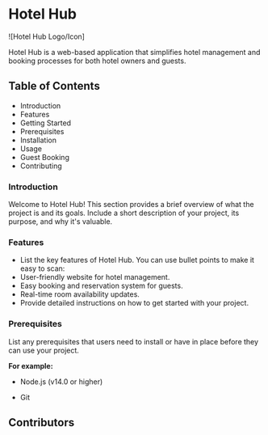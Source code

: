 # Hotel Hub
![Hotel Hub Logo/Icon]

Hotel Hub is a web-based application that simplifies hotel management and booking processes for both hotel owners and guests.

## Table of Contents
- Introduction
- Features
- Getting Started
- Prerequisites
- Installation
- Usage
- Guest Booking
- Contributing

### Introduction
Welcome to Hotel Hub! This section provides a brief overview of what the project is and its goals. Include a short description of your project, its purpose, and why it's valuable.

### Features
- List the key features of Hotel Hub. You can use bullet points to make it easy to scan:
- User-friendly website for hotel management.
- Easy booking and reservation system for guests.
- Real-time room availability updates.
- Provide detailed instructions on how to get started with your project.

### Prerequisites
List any prerequisites that users need to install or have in place before they can use your project. 

**For example:**

- Node.js (v14.0 or higher)

- Git

## Contributors



